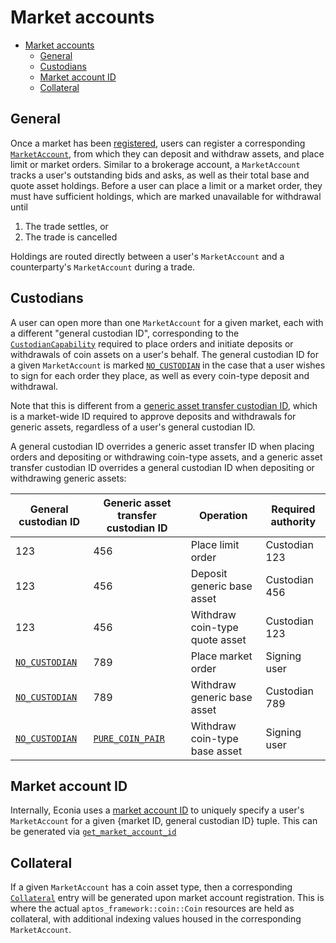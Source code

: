 # Market accounts

- [Market accounts](#market-accounts)
  - [General](#general)
  - [Custodians](#custodians)
  - [Market account ID](#market-account-id)
  - [Collateral](#collateral)

## General

Once a market has been [registered](registry.md), users can register a corresponding [`MarketAccount`](../../../src/move/econia/build/Econia/docs/user.md#0xc0deb00c_user_MarketAccount), from which they can deposit and withdraw assets, and place limit or market orders.
Similar to a brokerage account, a `MarketAccount` tracks a user's outstanding bids and asks, as well as their total base and quote asset holdings.
Before a user can place a limit or a market order, they must have sufficient holdings, which are marked unavailable for withdrawal until

1. The trade settles, or
1. The trade is cancelled

Holdings are routed directly between a user's `MarketAccount` and a counterparty's `MarketAccount` during a trade.

## Custodians

A user can open more than one `MarketAccount` for a given market, each with a different "general custodian ID", corresponding to the [`CustodianCapability`](../../../src/move/econia/build/Econia/docs/registry.md#0xc0deb00c_registry_CustodianCapability) required to place orders and initiate deposits or withdrawals of coin assets on a user's behalf.
The general custodian ID for a given `MarketAccount` is marked [`NO_CUSTODIAN`](../../../src/move/econia/build/Econia/docs/user.md#0xc0deb00c_user_NO_CUSTODIAN) in the case that a user wishes to sign for each order they place, as well as every coin-type deposit and withdrawal.

Note that this is different from a [generic asset transfer custodian ID](registry.md#asset-types), which is a market-wide ID required to approve deposits and withdrawals for generic assets, regardless of a user's general custodian ID.

A general custodian ID overrides a generic asset transfer ID when placing orders and depositing or withdrawing coin-type assets, and a generic asset transfer custodian ID overrides a general custodian ID when depositing or withdrawing generic assets:

| General custodian ID | Generic asset transfer custodian ID | Operation | Required authority |
|-|-|-|-|
| 123 | 456 | Place limit order | Custodian 123 |
| 123 | 456 | Deposit generic base asset | Custodian 456 |
| 123 | 456 | Withdraw coin-type quote asset | Custodian 123 |
| [`NO_CUSTODIAN`](../../../src/move/econia/build/Econia/docs/user.md#0xc0deb00c_user_NO_CUSTODIAN) | 789 | Place market order | Signing user |
| [`NO_CUSTODIAN`](../../../src/move/econia/build/Econia/docs/user.md#0xc0deb00c_user_NO_CUSTODIAN) | 789 | Withdraw generic base asset | Custodian 789 |
| [`NO_CUSTODIAN`](../../../src/move/econia/build/Econia/docs/user.md#0xc0deb00c_user_NO_CUSTODIAN) | [`PURE_COIN_PAIR`](../../../src/move/econia/build/Econia/docs/registry.md#0xc0deb00c_registry_PURE_COIN_PAIR) | Withdraw coin-type base asset | Signing user |

## Market account ID

Internally, Econia uses a [market account ID](../../../src/move/econia/build/Econia/docs/user.md#@Market_account_ID_1) to uniquely specify a user's `MarketAccount` for a given {market ID, general custodian ID} tuple.
This can be generated via [`get_market_account_id`](../../../src/move/econia/build/Econia/docs/user.md#0xc0deb00c_user_get_market_account_id)

## Collateral

If a given `MarketAccount` has a coin asset type, then a corresponding [`Collateral`](../../../src/move/econia/build/Econia/docs/user.md#0xc0deb00c_user_Collateral) entry will be generated upon market account registration.
This is where the actual `aptos_framework::coin::Coin` resources are held as collateral, with additional indexing values housed in the corresponding `MarketAccount`.